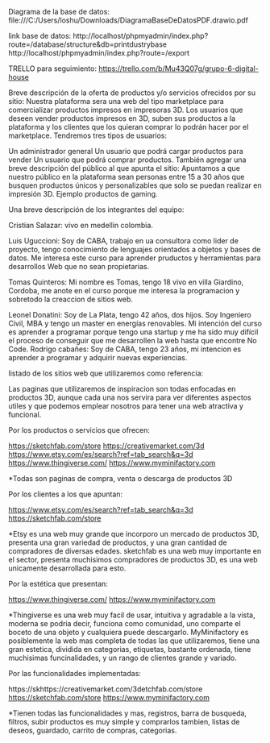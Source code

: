 Diagrama de la base de datos: file:///C:/Users/loshu/Downloads/DiagramaBaseDeDatosPDF.drawio.pdf

link base de datos: http://localhost/phpmyadmin/index.php?route=/database/structure&db=printdustrybase http://localhost/phpmyadmin/index.php?route=/export

TRELLO para seguimiento: https://trello.com/b/Mu43Q07g/grupo-6-digital-house

Breve descripción de la oferta de productos y/o servicios ofrecidos por su sitio: Nuestra plataforma sera una web del tipo marketplace para comercializar productos impresos en impresoras 3D. Los usuarios que deseen vender productos impresos en 3D, suben sus productos a la plataforma y los clientes que los quieran comprar lo podrán hacer por el marketplace. Tendremos tres tipos de usuarios:

Un administrador general
Un usuario que podrá cargar productos para vender
Un usuario que podrá comprar productos.
También agregar una breve descripción del público al que apunta el sitio: Apuntamos a que nuestro público en la plataforma sean personas entre 15 a 30 años que busquen productos únicos y personalizables que solo se puedan realizar en impresión 3D. Ejemplo productos de gaming.

Una breve descripción de los integrantes del equipo:

Cristian Salazar: vivo en medellin colombia.

Luis Uguccioni: Soy de CABA, trabajo en ua consultora como lider de proyecto, tengo conocimiento de lenguajes orientados a objetos y bases de datos. Me interesa este curso para aprender pruductos y herramientas para desarrollos Web que no sean propietarias.

Tomas Quinteros: Mi nombre es Tomas, tengo 18 vivo en villa Giardino, Cordoba, me anote en el curso porque me interesa la programacion y sobretodo la creaccion de sitios web.

Leonel Donatini: Soy de La Plata, tengo 42 años, dos hijos. Soy Ingeniero Civil, MBA y tengo un master en energías renovables. Mi intención del curso es aprender a programar porque tengo una startup y me ha sido muy difícil el proceso de conseguir que me desarrollen la web hasta que encontre No Code. Rodrigo cabañes: Soy de CABA, tengo 23 años, mi intencion es aprender a programar y adquirir nuevas experiencias.

listado de los sitios web que utilizaremos como referencia:

Las paginas que utilizaremos de inspiracion son todas enfocadas en productos 3D, aunque cada una nos servira para ver diferentes aspectos utiles y que podemos emplear nosotros para tener una web atractiva y funcional.

Por los productos o servicios que ofrecen:

https://sketchfab.com/store https://creativemarket.com/3d https://www.etsy.com/es/search?ref=tab_search&q=3d https://www.thingiverse.com/ https://www.myminifactory.com

*Todas son paginas de compra, venta o descarga de productos 3D

Por los clientes a los que apuntan:

https://www.etsy.com/es/search?ref=tab_search&q=3d https://sketchfab.com/store

*Etsy es una web muy grande que incorporo un mercado de productos 3D, presenta una gran variedad de productos, y una gran cantidad de compradores de diversas edades. sketchfab es una web muy importante en el sector, presenta muchisimos compradores de productos 3D, es una web unicamente desarrollada para esto.

Por la estética que presentan:

https://www.thingiverse.com/ https://www.myminifactory.com

*Thingiverse es una web muy facil de usar, intuitiva y agradable a la vista, moderna se podria decir, funciona como comunidad, uno comparte el boceto de una objeto y cualquiera puede descargarlo. MyMinifactory es posiblemente la web mas completa de todas las que utilizaremos, tiene una gran estetica, dividida en categorias, etiquetas, bastante ordenada, tiene muchisimas funcinalidades, y un rango de clientes grande y variado.

Por las funcionalidades implementadas:

https://skhttps://creativemarket.com/3detchfab.com/store https://sketchfab.com/store https://www.myminifactory.com

*Tienen todas las funcionalidades y mas, registros, barra de busqueda, filtros, subir productos es muy simple y comprarlos tambien, listas de deseos, guardado, carrito de compras, categorias.
